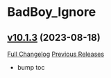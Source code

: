 # BadBoy_Ignore

## [v10.1.3](https://github.com/funkydude/BadBoy_Ignore/tree/v10.1.3) (2023-08-18)
[Full Changelog](https://github.com/funkydude/BadBoy_Ignore/compare/v10.1.2...v10.1.3) [Previous Releases](https://github.com/funkydude/BadBoy_Ignore/releases)

- bump toc  
